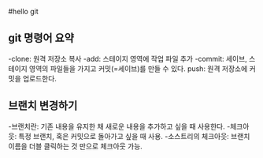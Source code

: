 #hello git

## git 명령어 요약
 
 -clone: 원격 저장소 복사
 -add: 스테이지 영역에 작업 파일 추가
 -commit: 세이브, 스테이지 영역의 파일들을 가지고 커밋(=세이브)를 만들 수 있다.
 push: 원격 저장소에 커밋을 업로드한다.

 ## 브랜치 변경하기

 -브랜치란: 기존 내용을 유지한 채 새로운 내용을 추가하고 싶을 때 사용한다.
 -체크아웃: 특정 브랜치, 혹은 커밋으로 돌아가고 싶을 때 사용.
 -소스트리의 체크아웃: 브랜치 이름을 더블 클릭하는 것 만으로 체크아웃 가능.